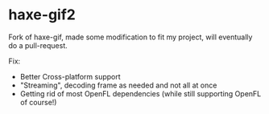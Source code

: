 # haxe-gif2
Fork of haxe-gif, made some modification to fit my project, will eventually do a pull-request.

Fix:
- Better Cross-platform support
- "Streaming", decoding frame as needed and not all at once
- Getting rid of most OpenFL dependencies (while still supporting OpenFL of course!)